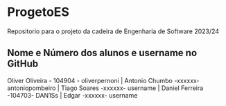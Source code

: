 # ProgetoES
Repositorio para o projeto da cadeira de Engenharia de Software 2023/24

## Nome e Número dos alunos e username no GitHub
 Oliver Oliveira - 104904 - oliverpernoni | Antonio Chumbo  -xxxxxx- antoniopombeiro | Tiago Soares -xxxxxx- username | Daniel Ferreira -104703- DAN1Ss | Edgar -xxxxxx- username

